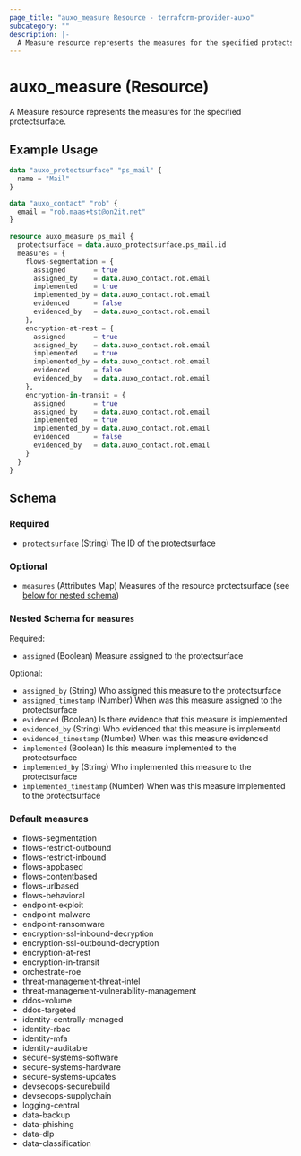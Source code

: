 ```yaml
---
page_title: "auxo_measure Resource - terraform-provider-auxo"
subcategory: ""
description: |-
  A Measure resource represents the measures for the specified protectsurface.
---
```


# auxo_measure (Resource)

A Measure resource represents the measures for the specified protectsurface.

## Example Usage

```terraform
data "auxo_protectsurface" "ps_mail" {
  name = "Mail"
}

data "auxo_contact" "rob" {
  email = "rob.maas+tst@on2it.net"
}
 
resource auxo_measure ps_mail {
  protectsurface = data.auxo_protectsurface.ps_mail.id
  measures = {
    flows-segmentation = {
      assigned       = true
      assigned_by    = data.auxo_contact.rob.email
      implemented    = true
      implemented_by = data.auxo_contact.rob.email
      evidenced      = false
      evidenced_by   = data.auxo_contact.rob.email
    },
    encryption-at-rest = {
      assigned       = true
      assigned_by    = data.auxo_contact.rob.email
      implemented    = true
      implemented_by = data.auxo_contact.rob.email
      evidenced      = false
      evidenced_by   = data.auxo_contact.rob.email
    },
    encryption-in-transit = {
      assigned       = true
      assigned_by    = data.auxo_contact.rob.email
      implemented    = true
      implemented_by = data.auxo_contact.rob.email
      evidenced      = false
      evidenced_by   = data.auxo_contact.rob.email
    }
  }
}
```

<!-- schema generated by tfplugindocs -->
## Schema

### Required

- `protectsurface` (String) The ID of the protectsurface

### Optional

- `measures` (Attributes Map) Measures of the resource protectsurface (see [below for nested schema](#nestedatt--measures))

<a id="nestedatt--measures"></a>
### Nested Schema for `measures`

Required:

- `assigned` (Boolean) Measure assigned to the protectsurface

Optional:

- `assigned_by` (String) Who assigned this measure to the protectsurface
- `assigned_timestamp` (Number) When was this measure assigned to the protectsurface
- `evidenced` (Boolean) Is there evidence that this measure is implemented
- `evidenced_by` (String) Who evidenced that this measure is implementd
- `evidenced_timestamp` (Number) When was this measure evidenced
- `implemented` (Boolean) Is this measure implemented to the protectsurface
- `implemented_by` (String) Who implemented this measure to the protectsurface
- `implemented_timestamp` (Number) When was this measure implemented to the protectsurface

### Default measures

- flows-segmentation
- flows-restrict-outbound
- flows-restrict-inbound
- flows-appbased
- flows-contentbased
- flows-urlbased
- flows-behavioral
- endpoint-exploit
- endpoint-malware
- endpoint-ransomware
- encryption-ssl-inbound-decryption
- encryption-ssl-outbound-decryption
- encryption-at-rest
- encryption-in-transit
- orchestrate-roe
- threat-management-threat-intel
- threat-management-vulnerability-management
- ddos-volume
- ddos-targeted
- identity-centrally-managed
- identity-rbac
- identity-mfa
- identity-auditable
- secure-systems-software
- secure-systems-hardware
- secure-systems-updates
- devsecops-securebuild
- devsecops-supplychain
- logging-central
- data-backup
- data-phishing
- data-dlp
- data-classification
